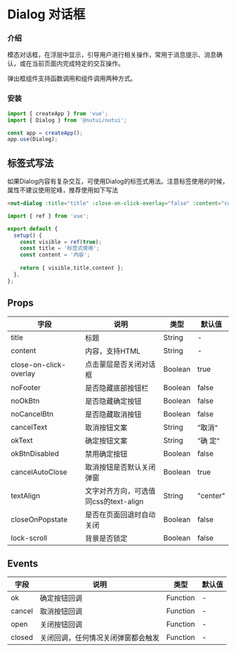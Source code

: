 # Dialog 对话框


### 介绍

模态对话框，在浮层中显示，引导用户进行相关操作，常用于消息提示、消息确认，或在当前页面内完成特定的交互操作。

弹出框组件支持函数调用和组件调用两种方式。

### 安装
    
```javascript
import { createApp } from 'vue';
import { Dialog } from '@nutui/nutui';

const app = createApp();
app.use(Dialog);
```
## 标签式写法

如果Dialog内容有复杂交互，可使用Dialog的标签式用法。注意标签使用的时候，属性不建议使用驼峰，推荐使用如下写法

```html
<nut-dialog :title="title" :close-on-click-overlay="false" :content="content" v-model:visible="visible"></nut-dialog>
```

``` javascript
import { ref } from 'vue';

export default {
  setup() {
    const visible = ref(true);
    const title = '标签式使用';
    const content = '内容';
  
    return { visible,title,content };
  },
};
```

## Props

| 字段 | 说明 | 类型 | 默认值
|----- | ----- | ----- | ----- 
| title | 标题 | String | -
| content | 内容，支持HTML | String | -
| close-on-click-overlay | 点击蒙层是否关闭对话框 | Boolean | true
| noFooter | 是否隐藏底部按钮栏 | Boolean | false
| noOkBtn | 是否隐藏确定按钮 | Boolean | false
| noCancelBtn | 是否隐藏取消按钮 | Boolean | false
| cancelText | 取消按钮文案 | String | ”取消“
| okText | 确定按钮文案 | String | ”确 定“
| okBtnDisabled | 禁用确定按钮 | Boolean | false
| cancelAutoClose | 取消按钮是否默认关闭弹窗 | Boolean | true
| textAlign | 文字对齐方向，可选值同css的text-align | String | "center"
| closeOnPopstate | 是否在页面回退时自动关闭 | Boolean | false
| lock-scroll | 背景是否锁定 | Boolean | false


## Events

| 字段 | 说明 | 类型 | 默认值
|----- | ----- | ----- | ----- 
| ok | 确定按钮回调 | Function | -
| cancel | 取消按钮回调 | Function | -
| open | 关闭按钮回调 | Function | -
| closed | 关闭回调，任何情况关闭弹窗都会触发 | Function | -